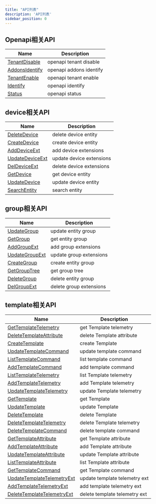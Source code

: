 ```yaml
---
title: "API列表"
description: 'API列表'
sidebar_position: 0
---
```





## Openapi相关API

| Name |  Description | 
| ---- |  ----------- | 
| [TenantDisable](./method_TenantDisable)|  openapi tenant disable |
| [AddonsIdentify](./method_AddonsIdentify)|  openapi addons identify |
| [TenantEnable](./method_TenantEnable)|  openapi tenant enable |
| [Identify](./method_Identify)|  openapi identify |
| [Status](./method_Status)|  openapi status |


## device相关API

| Name |  Description | 
| ---- |  ----------- | 
| [DeleteDevice](./method_DeleteDevice)|  delete device entity |
| [CreateDevice](./method_CreateDevice)|  create device entity |
| [AddDeviceExt](./method_AddDeviceExt)|  add device extensions |
| [UpdateDeviceExt](./method_UpdateDeviceExt)|  update device extensions |
| [DelDeviceExt](./method_DelDeviceExt)|  delete device extensions |
| [GetDevice](./method_GetDevice)|  get device entity |
| [UpdateDevice](./method_UpdateDevice)|  update device entity |
| [SearchEntity](./method_SearchEntity)|  search entity |


## group相关API

| Name |  Description | 
| ---- |  ----------- | 
| [UpdateGroup](./method_UpdateGroup)|  update entity group |
| [GetGroup](./method_GetGroup)|  get entity group |
| [AddGroupExt](./method_AddGroupExt)|  add group extensions |
| [UpdateGroupExt](./method_UpdateGroupExt)|  update group extensions |
| [CreateGroup](./method_CreateGroup)|  create entity group |
| [GetGroupTree](./method_GetGroupTree)|  get group tree |
| [DeleteGroup](./method_DeleteGroup)|  delete entity group |
| [DelGroupExt](./method_DelGroupExt)|  delete group extensions |


## template相关API

| Name |  Description | 
| ---- |  ----------- | 
| [GetTemplateTelemetry](./method_GetTemplateTelemetry)|  get Template telemetry |
| [DeleteTemplateAttribute](./method_DeleteTemplateAttribute)|  delete Template attribute |
| [CreateTemplate](./method_CreateTemplate)|  create Template |
| [UpdateTemplateCommand](./method_UpdateTemplateCommand)|  update template command |
| [ListTemplateCommand](./method_ListTemplateCommand)|  list template command |
| [AddTemplateCommand](./method_AddTemplateCommand)|  add template command |
| [ListTemplateTelemetry](./method_ListTemplateTelemetry)|  list Template telemetry |
| [AddTemplateTelemetry](./method_AddTemplateTelemetry)|  add Template telemetry |
| [UpdateTemplateTelemetry](./method_UpdateTemplateTelemetry)|  update Template telemetry |
| [GetTemplate](./method_GetTemplate)|  get Template |
| [UpdateTemplate](./method_UpdateTemplate)|  update Template |
| [DeleteTemplate](./method_DeleteTemplate)|  delete Template |
| [DeleteTemplateTelemetry](./method_DeleteTemplateTelemetry)|  delete Template telemetry |
| [DeleteTemplateCommand](./method_DeleteTemplateCommand)|  delete template command |
| [GetTemplateAttribute](./method_GetTemplateAttribute)|  get Template attribute |
| [AddTemplateAttribute](./method_AddTemplateAttribute)|  add Template attribute |
| [UpdateTemplateAttribute](./method_UpdateTemplateAttribute)|  update Template attribute |
| [ListTemplateAttribute](./method_ListTemplateAttribute)|  list Template attribute |
| [GetTemplateCommand](./method_GetTemplateCommand)|  get Template command |
| [UpdateTemplateTelemetryExt](./method_UpdateTemplateTelemetryExt)|  update template telemetry ext |
| [AddTemplateTelemetryExt](./method_AddTemplateTelemetryExt)|  add template telemetry ext |
| [DeleteTemplateTelemetryExt](./method_DeleteTemplateTelemetryExt)|  delete template telemetry ext |
